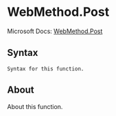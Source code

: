 ---
---

# WebMethod.Post

Microsoft Docs: [WebMethod.Post](https://docs.microsoft.com/en-us/powerquery-m/webmethod-post)

## Syntax

```
Syntax for this function.
```

## About

About this function.

